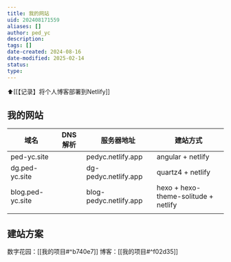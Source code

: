```yaml
---
title: 我的网站
uid: 202408171559
aliases: []
author: ped_yc
description: 
tags: []
date-created: 2024-08-16
date-modified: 2025-02-14
status: 
type: 
---
```


⬆[[【记录】将个人博客部署到Netlify]]

## 我的网站

| 域名               | DNS 解析 | 服务器地址                  | 建站方式                                 |
| ---------------- | ------ | ---------------------- | ------------------------------------ |
| ped-yc.site      |        | pedyc.netlify.app      | angular + netlify                    |
| dg.ped-yc.site   |        | dg-pedyc.netlify.app   | quartz4 + netlify                    |
| blog.ped-yc.site |        | blog-pedyc.netlify.app | hexo + hexo-theme-solitude + netlify |
|                  |        |                        |                                      |

## 建站方案

数字花园：[[我的项目#^b740e7]]
博客：[[我的项目#^f02d35]]
